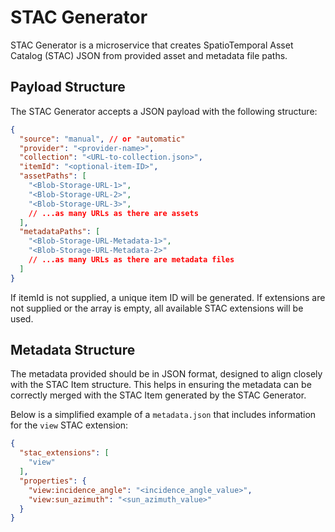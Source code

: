 # STAC Generator

STAC Generator is a microservice that creates SpatioTemporal Asset Catalog (STAC) JSON from provided asset and metadata file paths.

## Payload Structure

The STAC Generator accepts a JSON payload with the following structure:

```json
{
  "source": "manual", // or "automatic"
  "provider": "<provider-name>",
  "collection": "<URL-to-collection.json>",
  "itemId": "<optional-item-ID>",
  "assetPaths": [
    "<Blob-Storage-URL-1>",
    "<Blob-Storage-URL-2>",
    "<Blob-Storage-URL-3>",
    // ...as many URLs as there are assets
  ],
  "metadataPaths": [
    "<Blob-Storage-URL-Metadata-1>",
    "<Blob-Storage-URL-Metadata-2>"
    // ...as many URLs as there are metadata files
  ]
}
```

If itemId is not supplied, a unique item ID will be generated. 
If extensions are not supplied or the array is empty, all available STAC extensions will be used.

## Metadata Structure

The metadata provided should be in JSON format, designed to align closely with the STAC Item structure. This helps in ensuring the metadata can be correctly merged with the STAC Item generated by the STAC Generator. 

Below is a simplified example of a `metadata.json` that includes information for the `view` STAC extension:

```json
{
  "stac_extensions": [
    "view"
  ],
  "properties": {
    "view:incidence_angle": "<incidence_angle_value>",
    "view:sun_azimuth": "<sun_azimuth_value>"
  }
}
```